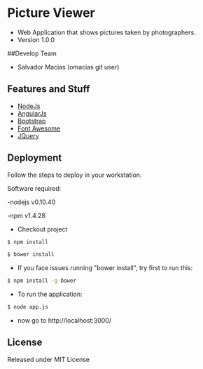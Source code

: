 # Picture Viewer
* Web Application that shows pictures taken by photographers.
* Version 1.0.0

##Develop Team
* Salvador Macias (omacias git user)

## Features and Stuff
* [NodeJs](https://nodejs.org/)
* [AngularJs](https://angularjs.org/)
* [Bootstrap](http://getbootstrap.com/)
* [Font Awesome](http://fontawesome.io/)
* [JQuery](https://jquery.com/)

## Deployment
Follow the steps to deploy in your workstation.

Software required:

-nodejs v0.10.40

-npm v1.4.28

* Checkout project
```sh
$ npm install
```

```sh
$ bower install
```
* If you face issues running "bower install", try first to run this:
```sh
$ npm install -g bower
```
* To run the application:
```sh
$ node app.js
```
* now go to http://localhost:3000/

## License
Released under MIT License
